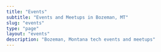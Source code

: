 ```yaml
---
title: "Events"
subtitle: "Events and Meetups in Bozeman, MT"
slug: "events"
type: "page"
layout: "events"
description: "Bozeman, Montana tech events and meetups"
---
```

